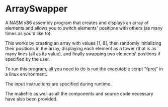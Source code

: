 # ArraySwapper
A NASM x86 assembly program that creates and displays an array of elements and allows you to switch elements' positions with others (as many times as you'd like to).

This works by creating an array with values [1, 8], then randomly initializing their positions in the array, displaying each element as a tower (that is as many lines tall as its value), and finally swapping two elements' positions if specified by the user.

To run this program, all you need to do is run the executable script "fproj" in a linux environment.

The input instructions are specified during runtime.

The makefile as well as all the components and source code necessary have also been provided.
